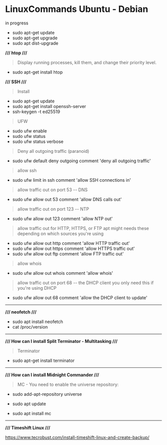 # LinuxCommands Ubuntu - Debian
in progress


- sudo apt-get update
- sudo apt-get upgrade
- sudo apt dist-upgrade

**/// htop ///**

> Display running processes, kill them, and change their priority level. 

- sudo apt-get install htop

**/// SSH ///**

> Install

- sudo apt-get update
- sudo apt-get install openssh-server
- ssh-keygen -t ed25519

> UFW

- sudo ufw enable
- sudo ufw status
- sudo ufw status verbose

> Deny all outgoing traffic (paranoid)
- sudo ufw default deny outgoing comment 'deny all outgoing traffic'

> allow ssh
- sudo ufw limit in ssh comment 'allow SSH connections in'
 
> allow traffic out on port 53 -- DNS
- sudo ufw allow out 53 comment 'allow DNS calls out'

> allow traffic out on port 123 -- NTP
- sudo ufw allow out 123 comment 'allow NTP out'

> allow traffic out for HTTP, HTTPS, or FTP
  apt might needs these depending on which sources you're using
- sudo ufw allow out http comment 'allow HTTP traffic out'
- sudo ufw allow out https comment 'allow HTTPS traffic out'
- sudo ufw allow out ftp comment 'allow FTP traffic out'

> allow whois
- sudo ufw allow out whois comment 'allow whois'

> allow traffic out on port 68 -- the DHCP client
  you only need this if you're using DHCP
- sudo ufw allow out 68 comment 'allow the DHCP client to update'

-----------------------------------------------------------

**/// neofetch ///**

- sudo apt install neofetch
- cat /proc/version

-----------------------------------------------------------


**/// How can I install Split Terminator - Multitasking ///**

> Terminator

- sudo apt-get install terminator

-----------------------------------------------------------


**/// How can I install Midnight Commander  ///**

> MC - You need to enable the universe repository:

- sudo add-apt-repository universe

- sudo apt update

- sudo apt install mc

-----------------------------------------------------------

**/// Timeshift Linux ///**

https://www.tecrobust.com/install-timeshift-linux-and-create-backup/
